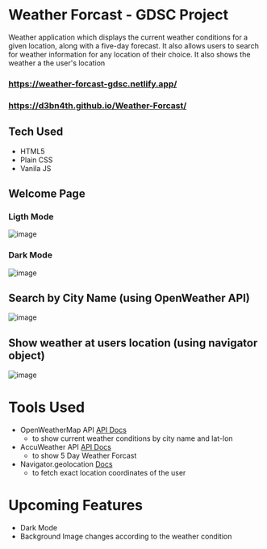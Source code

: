 # Weather Forcast - GDSC Project
 Weather application which displays the current weather conditions for a given location, along with a five-day forecast. It also allows users to search for weather information for any location of their choice. 
 It also shows the weather a the user's location
 
### https://weather-forcast-gdsc.netlify.app/
### https://d3bn4th.github.io/Weather-Forcast/

 ## Tech Used
 + HTML5
 + Plain CSS
 + Vanila JS
 
 ## Welcome Page
 
 ### Ligth Mode
 ![image](https://user-images.githubusercontent.com/55922828/227143902-c54145fc-3cb5-4410-a759-2e472ab578fa.png)

 ### Dark Mode
 ![image](https://user-images.githubusercontent.com/55922828/227143752-da4c474f-e50d-4b52-ae98-e7aeb38c57c1.png)
 
 ## Search by City Name (using OpenWeather API)
![image](https://user-images.githubusercontent.com/55922828/227144081-ed1332ec-78fc-4ad9-a4ed-0ede893b2b11.png)

## Show weather at users location (using navigator object)
![image](https://user-images.githubusercontent.com/55922828/227144193-9bbc359f-db1b-4fa9-92a6-8cbb72a40639.png)

# Tools Used
+ OpenWeatherMap API [API Docs](https://openweathermap.org/current)
  - to show current weather conditions by city name and lat-lon
+ AccuWeather API [API Docs](https://developer.accuweather.com/apis)
  - to show 5 Day Weather Forcast
+ Navigator.geolocation [Docs](https://developer.mozilla.org/en-US/docs/Web/API/Navigator/geolocation)
  -  to fetch exact location coordinates of the user

# Upcoming Features
+ Dark Mode
+ Background Image changes according to the weather condition
